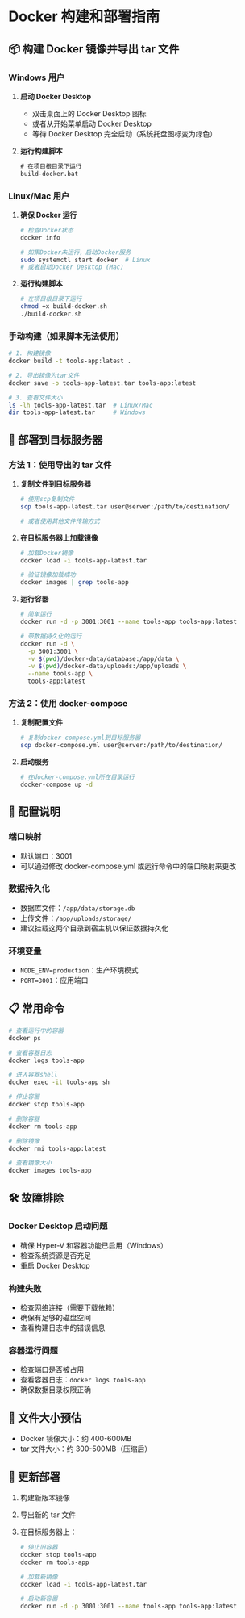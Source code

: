 # Docker 构建和部署指南

## 📦 构建 Docker 镜像并导出 tar 文件

### Windows 用户

1. **启动 Docker Desktop**

   - 双击桌面上的 Docker Desktop 图标
   - 或者从开始菜单启动 Docker Desktop
   - 等待 Docker Desktop 完全启动（系统托盘图标变为绿色）

2. **运行构建脚本**
   ```cmd
   # 在项目根目录下运行
   build-docker.bat
   ```

### Linux/Mac 用户

1. **确保 Docker 运行**

   ```bash
   # 检查Docker状态
   docker info

   # 如果Docker未运行，启动Docker服务
   sudo systemctl start docker  # Linux
   # 或者启动Docker Desktop (Mac)
   ```

2. **运行构建脚本**
   ```bash
   # 在项目根目录下运行
   chmod +x build-docker.sh
   ./build-docker.sh
   ```

### 手动构建（如果脚本无法使用）

```bash
# 1. 构建镜像
docker build -t tools-app:latest .

# 2. 导出镜像为tar文件
docker save -o tools-app-latest.tar tools-app:latest

# 3. 查看文件大小
ls -lh tools-app-latest.tar  # Linux/Mac
dir tools-app-latest.tar     # Windows
```

## 🚀 部署到目标服务器

### 方法 1：使用导出的 tar 文件

1. **复制文件到目标服务器**

   ```bash
   # 使用scp复制文件
   scp tools-app-latest.tar user@server:/path/to/destination/

   # 或者使用其他文件传输方式
   ```

2. **在目标服务器上加载镜像**

   ```bash
   # 加载Docker镜像
   docker load -i tools-app-latest.tar

   # 验证镜像加载成功
   docker images | grep tools-app
   ```

3. **运行容器**

   ```bash
   # 简单运行
   docker run -d -p 3001:3001 --name tools-app tools-app:latest

   # 带数据持久化的运行
   docker run -d \
     -p 3001:3001 \
     -v $(pwd)/docker-data/database:/app/data \
     -v $(pwd)/docker-data/uploads:/app/uploads \
     --name tools-app \
     tools-app:latest
   ```

### 方法 2：使用 docker-compose

1. **复制配置文件**

   ```bash
   # 复制docker-compose.yml到目标服务器
   scp docker-compose.yml user@server:/path/to/destination/
   ```

2. **启动服务**
   ```bash
   # 在docker-compose.yml所在目录运行
   docker-compose up -d
   ```

## 🔧 配置说明

### 端口映射

- 默认端口：3001
- 可以通过修改 docker-compose.yml 或运行命令中的端口映射来更改

### 数据持久化

- 数据库文件：`/app/data/storage.db`
- 上传文件：`/app/uploads/storage/`
- 建议挂载这两个目录到宿主机以保证数据持久化

### 环境变量

- `NODE_ENV=production`：生产环境模式
- `PORT=3001`：应用端口

## 📋 常用命令

```bash
# 查看运行中的容器
docker ps

# 查看容器日志
docker logs tools-app

# 进入容器shell
docker exec -it tools-app sh

# 停止容器
docker stop tools-app

# 删除容器
docker rm tools-app

# 删除镜像
docker rmi tools-app:latest

# 查看镜像大小
docker images tools-app
```

## 🛠️ 故障排除

### Docker Desktop 启动问题

- 确保 Hyper-V 和容器功能已启用（Windows）
- 检查系统资源是否充足
- 重启 Docker Desktop

### 构建失败

- 检查网络连接（需要下载依赖）
- 确保有足够的磁盘空间
- 查看构建日志中的错误信息

### 容器运行问题

- 检查端口是否被占用
- 查看容器日志：`docker logs tools-app`
- 确保数据目录权限正确

## 📏 文件大小预估

- Docker 镜像大小：约 400-600MB
- tar 文件大小：约 300-500MB（压缩后）

## 🔄 更新部署

1. 构建新版本镜像
2. 导出新的 tar 文件
3. 在目标服务器上：

   ```bash
   # 停止旧容器
   docker stop tools-app
   docker rm tools-app

   # 加载新镜像
   docker load -i tools-app-latest.tar

   # 启动新容器
   docker run -d -p 3001:3001 --name tools-app tools-app:latest
   ```
